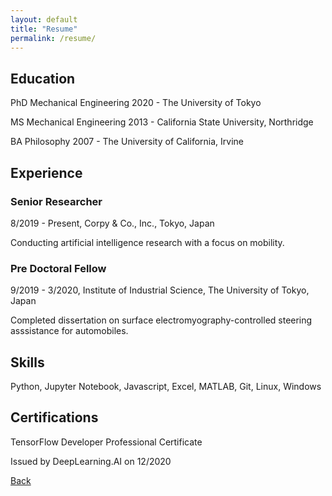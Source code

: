 ```yaml
---
layout: default
title: "Resume"
permalink: /resume/
---
```

## Education
PhD Mechanical Engineering 2020 - The University of Tokyo

MS Mechanical Engineering 2013 - California State University, Northridge

BA Philosophy 2007 - The University of California, Irvine

## Experience

### Senior Researcher
8/2019 - Present, Corpy & Co., Inc., Tokyo, Japan

Conducting artificial intelligence research with a focus on mobility.

### Pre Doctoral Fellow
9/2019 - 3/2020, Institute of Industrial Science, The University of Tokyo, Japan

Completed dissertation on surface electromyography-controlled steering asssistance for automobiles.

## Skills
Python, Jupyter Notebook, Javascript, Excel, MATLAB, Git, Linux, Windows

## Certifications
TensorFlow Developer Professional Certificate

Issued by DeepLearning.AI on 12/2020

[Back](https://azukipan.github.io/edricjohnnacpil/)
